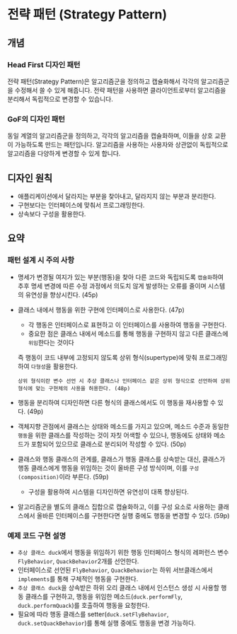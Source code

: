 # 전략 패턴 (Strategy Pattern)

## 개념

### Head First 디자인 패턴

전략 패턴(Strategy Pattern)은 알고리즘군을 정의하고 캡슐화해서 각각의 알고리즘군을 수정해서 쓸 수 있게 해줍니다. 전략 패턴을 사용하면 클라이언트로부터 알고리즘을 분리해서 독립적으로 변경할 수 있습니다.

### GoF의 디자인 패턴

동일 계열의 알고리즘군을 정의하고, 각각의 알고리즘을 캡슐화하며, 이들을 상호 교환이 가능하도록 만드는 패턴입니다. 알고리즘을 사용하는 사용자와 상관없이 독립적으로 알고리즘을 다양하게 변경할 수 있게 합니다.

## 디자인 원칙

- 애플리케이션에서 달라지는 부분을 찾아내고, 달라지지 않는 부분과 분리한다.
- 구현보다는 인터페이스에 맞춰서 프로그래밍한다.
- 상속보다 구성을 활용한다.

## 요약

### 패턴 설계 시 주의 사항

- 명세가 변경될 여지가 있는 부분(행동)을 찾아 다른 코드와 독립되도록 `캡슐화`하여 추후 명세 변경에 따른 수정 과정에서 의도치 않게 발생하는 오류를 줄이며 시스템의 유연성을 향상시킨다. (45p)

- 클래스 내에서 행동을 위한 구현에 인터페이스로 사용한다. (47p)

  - 각 행동은 인터페이스로 표현하고 이 인터페이스를 사용하여 행동을 구현한다.
  - 중요한 점은 클래스 내에서 메소드를 통해 행동을 구현하지 않고 다른 클래스에 `위임`한다는 것이다

  즉 행동이 코드 내부에 고정되지 않도록 상위 형식(supertype)에 맞춰 프로그래밍하여 `다형성`을 활용한다.

      상위 형식이란 변수 선언 시 추상 클래스나 인터페이스 같은 상위 형식으로 선언하여 상위 형식에 맞는 구현체의 사용을 허용한다. (48p)

- 행동을 분리하여 디자인하면 다른 형식의 클래스에서도 이 행동을 재사용할 수 있다. (49p)

- 객체지향 관점에서 클래스는 상태와 메소드를 가지고 있으며, 메소드 수준과 동일한 `행동`을 위한 클래스를 작성하는 것이 자칫 어색할 수 있으나, 행동에도 상태와 메소드가 포함되어 있으므로 클래스로 분리되어 작성할 수 있다. (50p)

- 클래스와 행동 클래스의 관계를, 클래스가 행동 클래스를 상속받는 대신, 클래스가 행동 클래스에게 행동을 위임하는 것이 올바른 구성 방식이며, 이를 `구성(composition)`이라 부른다. (59p)
  - 구성을 활용하여 시스템을 디자인하면 유연성이 대폭 향상된다.
- 알고리즘군을 별도의 클래스 집합으로 캡슐화하고, 이를 구성 요소로 사용하는 클래스에서 올바른 인터페이스를 구현한다면 실행 중에도 행동을 변경할 수 있다. (59p)

### 예제 코드 구현 설명

- `추상 클래스 duck`에서 행동을 위임하기 위한 행동 인터페이스 형식의 레퍼런스 변수`FlyBehavior`, `QuackBehavior`2개를 선언한다.
- 인터페이스로 선언된 `FlyBehavior`, `QuackBehavior`는 하위 서브클래스에서 `implements`를 통해 구체적인 행동을 구현한다.
- `추상 클래스 duck`을 상속받은 하위 오리 클래스 내에서 인스턴스 생성 시 사용할 행동 클래스를 구현하고, 행동을 위임한 메소드(`duck.performFly`, `duck.performQuack`)를 호출하여 행동을 요청한다.
- 필요에 따라 행동 클래스를 setter(`duck.setFlyBehavior`, `duck.setQuackBehavior`)를 통해 실행 중에도 행동을 변경 가능하다.
